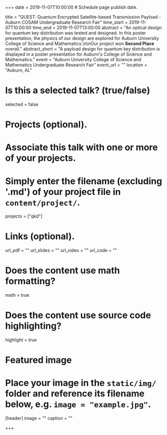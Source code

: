+++
date = 2019-11-07T10:00:00  # Schedule page publish date.

title = "QUEST: Quantum Encrypted Satellite-based Transmission Payload - Auburn COSAM Undergraduate Research Fair"
time_start = 2019-11-07T10:00:00
time_end = 2019-11-07T13:00:00
abstract = "An optical design for quantum key distribution was tested and designed. In this poster presentation, the physics of our design are explored for Auburn University College of Science and Mathematics.\n\nOur project won <b>Second Place</b> overall." 
abstract_short = "A payload design for quantum key distribution is displayed in a poster presentation for Auburn's College of Science and Mathematics."
event = "Auburn University College of Science and Mathematics Undergraduate Research Fair"
event_url = ""
location = "Auburn, AL"

# Is this a selected talk? (true/false)
selected = false

# Projects (optional).
#   Associate this talk with one or more of your projects.
#   Simply enter the filename (excluding '.md') of your project file in `content/project/`.
projects = ["qkd"]

# Links (optional).
url_pdf = ""
url_slides = ""
url_video = ""
url_code = ""

# Does the content use math formatting?
math = true

# Does the content use source code highlighting?
highlight = true

# Featured image
# Place your image in the `static/img/` folder and reference its filename below, e.g. `image = "example.jpg"`.
[header]
image = ""
caption = ""

+++


